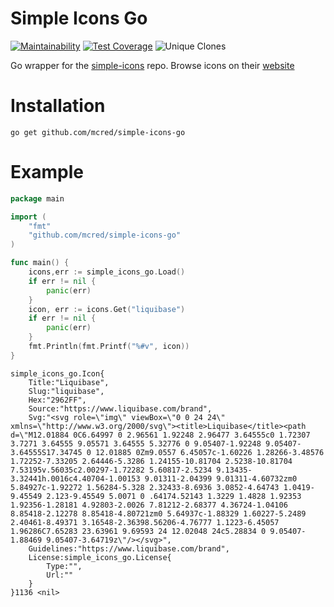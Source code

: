 # Simple Icons Go
[![Maintainability](https://api.codeclimate.com/v1/badges/0f949ef474978655b7bf/maintainability)](https://codeclimate.com/github/mcred/simple-icons-go/maintainability)
[![Test Coverage](https://api.codeclimate.com/v1/badges/0f949ef474978655b7bf/test_coverage)](https://codeclimate.com/github/mcred/simple-icons-go/test_coverage)
![Unique Clones](https://img.shields.io/endpoint?url=https://6nxmsr2v39.execute-api.us-east-1.amazonaws.com/simple-icons-go)

Go wrapper for the [simple-icons](https://github.com/simple-icons/simple-icons) repo. Browse icons on their [website](https://simpleicons.org/)

# Installation
```shell
go get github.com/mcred/simple-icons-go
```

# Example
```go
package main

import (
	"fmt"
	"github.com/mcred/simple-icons-go"
)

func main() {
	icons,err := simple_icons_go.Load()
	if err != nil {
		panic(err)
	}
	icon, err := icons.Get("liquibase")
	if err != nil {
		panic(err)
	}
	fmt.Println(fmt.Printf("%#v", icon))
}
```
```
simple_icons_go.Icon{
    Title:"Liquibase", 
    Slug:"liquibase", 
    Hex:"2962FF", 
    Source:"https://www.liquibase.com/brand", 
    Svg:"<svg role=\"img\" viewBox=\"0 0 24 24\" xmlns=\"http://www.w3.org/2000/svg\"><title>Liquibase</title><path d=\"M12.01884 0C6.64997 0 2.96561 1.92248 2.96477 3.64555c0 1.72307 3.7271 3.64555 9.05571 3.64555 5.32776 0 9.05407-1.92248 9.05407-3.64555S17.34745 0 12.01885 0Zm9.0557 6.45057c-1.60226 1.28266-3.48576 1.72252-7.33205 2.64446-5.3286 1.24155-10.81704 2.5238-10.81704 7.53195v.56035c2.00297-1.72282 5.60817-2.5234 9.13435-3.32441h.0016c4.40704-1.00153 9.01311-2.04399 9.01311-4.60732zm0 5.84927c-1.92272 1.56284-5.328 2.32433-8.6936 3.0852-4.64743 1.0419-9.45549 2.123-9.45549 5.0071 0 .64174.52143 1.3229 1.4828 1.92353 1.92356-1.28181 4.92803-2.0026 7.81212-2.68377 4.36724-1.04106 8.85418-2.12278 8.85418-4.80721zm0 5.64937c-1.88329 1.60227-5.2489 2.40461-8.49371 3.16548-2.36398.56206-4.76777 1.1223-6.45057 1.96286C7.65283 23.63961 9.69593 24 12.02048 24c5.28834 0 9.05407-1.88469 9.05407-3.64719z\"/></svg>", 
    Guidelines:"https://www.liquibase.com/brand", 
    License:simple_icons_go.License{
        Type:"", 
        Url:""
    }
}1136 <nil>

```
